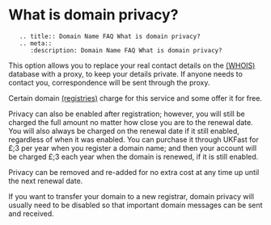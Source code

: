 # What is domain privacy?

```eval_rst
   .. title:: Domain Name FAQ What is domain privacy?
   .. meta::
      :description: Domain Name FAQ What is domain privacy?
```


This option allows you to replace your real contact details on the [(WHOIS)](https://my.ukfast.co.uk/faq/view/1264.html) database with a proxy, to keep your details private. If anyone needs to contact you, correspondence will be sent through the proxy.


Certain domain [(registries)](https://my.ukfast.co.uk/faq/view/1254.html) charge for this service and some offer it for free.


Privacy can also be enabled after registration; however, you will still be charged the full amount no matter how close you are to the renewal date. You will also always be charged on the renewal date if it still enabled, regardless of when it was enabled. You can purchase it through UKFast for £;3 per year when you register a domain name; and then your account will be charged £;3 each year when the domain is renewed, if it is still enabled.


Privacy can be removed and re-added for no extra cost at any time up until the next renewal date.


If you want to transfer your domain to a new registrar, domain privacy will usually need to be disabled so that important domain messages can be sent and received.

